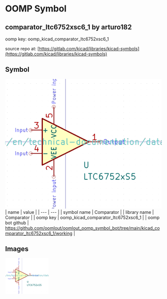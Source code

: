 # OOMP Symbol  
## comparator_ltc6752xsc6_1  by arturo182  
  
oomp key: oomp_kicad_comparator_ltc6752xsc6_1  
  
source repo at: [https://gitlab.com/kicad/libraries/kicad-symbols](https://gitlab.com/kicad/libraries/kicad-symbols)  
## Symbol  
  
[![working.png](working_600.png)](working.png)  
| name | value | 
| --- | --- | 
| symbol name | Comparator | 
| library name | Comparator | 
| oomp key | oomp_kicad_comparator_ltc6752xsc6_1 | 
| oomp bot github | https://github.com/oomlout/oomlout_oomp_symbol_bot/tree/main/kicad_comparator_ltc6752xsc6_1/working | 
## Images  
  
[![working.png](working_140.png)](working.png)  

